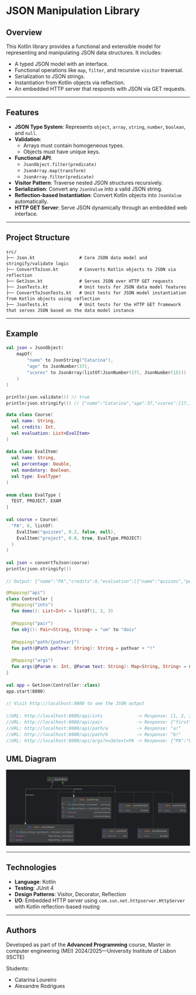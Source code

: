 # JSON Manipulation Library

## Overview

This Kotlin library provides a functional and extensible model for representing and manipulating JSON data structures. It includes:

- A typed JSON model with an interface.
- Functional operations like `map`, `filter`, and recursive `visitor` traversal.
- Serialization to JSON strings.
- Instantiation from Kotlin objects via reflection.
- An embedded HTTP server that responds with JSON via GET requests.

---

## Features

- **JSON Type System**: Represents `object`, `array`, `string`, `number`, `boolean`, and `null`.
- **Validation**:
  - Arrays must contain homogeneous types.
  - Objects must have unique keys.
- **Functional API**:
  - `JsonObject.filter(predicate)`
  - `JsonArray.map(transform)`
  - `JsonArray.filter(predicate)`
- **Visitor Pattern**: Traverse nested JSON structures recursively.
- **Serialization**: Convert any `JsonValue` into a valid JSON string.
- **Reflection-based Instantiation**: Convert Kotlin objects into `JsonValue` automatically.
- **HTTP GET Server**: Serve JSON dynamically through an embedded web interface.

---

## Project Structure

```text
src/
├── Json.kt                 # Core JSON data model and stringify/validate logic
├── ConvertToJson.kt        # Converts Kotlin objects to JSON via reflection
├── GetJson.kt              # Serves JSON over HTTP GET requests
├── JsonTests.kt            # Unit tests for JSON data model features
├── ConvertToJsonTests.kt   # Unit tests for JSON model instantiation from Kotlin objects using reflection
├── JsonTests.kt            # Unit tests for the HTTP GET framework that serves JSON based on the data model instance
```

---

## Example

```kotlin
val json = JsonObject(
    mapOf(
        "name" to JsonString("Catarina"),
        "age" to JsonNumber(37),
        "scores" to JsonArray(listOf(JsonNumber(17), JsonNumber(15)))
    )
)

println(json.validate()) // true
println(json.stringify()) // {"name":"Catarina","age":37,"scores":[17,15]}
```

```kotlin
data class Course(
  val name: String,
  val credits: Int,
  val evaluation: List<EvalItem>
)

data class EvalItem(
  val name: String,
  val percentage: Double,
  val mandatory: Boolean,
  val type: EvalType?
)

enum class EvalType {
  TEST, PROJECT, EXAM
}

val course = Course(
  "PA", 6, listOf(
    EvalItem("quizzes", 0.2, false, null),
    EvalItem("project", 0.8, true, EvalType.PROJECT)
  )
)

val json = convertToJson(course)
println(json.stringify())

// Output: {"name":"PA","credits":6,"evaluation":[{"name":"quizzes","percentage":0.2,"mandatory":false,"type":null},{"name":"project","percentage":0.8,"mandatory":true,"type":"PROJECT"}]}
```

```kotlin
@Mapping("api")
class Controller {
  @Mapping("ints")
  fun demo(): List<Int> = listOf(1, 2, 3)

  @Mapping("pair")
  fun obj(): Pair<String, String> = "um" to "dois"
  
  @Mapping("path/{pathvar}")
  fun path(@Path pathvar: String): String = pathvar + "!"
  
  @Mapping("args")
  fun args(@Param n: Int, @Param text: String): Map<String, String> = mapOf(text to text.repeat(n))
}

val app = GetJson(Controller::class)
app.start(8080)

// Visit http://localhost:8080 to see the JSON output

//URL: http://localhost:8080/api/ints             -> Response: [1, 2, 3]
//URL: http://localhost:8080/api/pair             -> Response: {"first":"um","second":"dois"}
//URL: http://localhost:8080/api/path/a           -> Response: "a!"
//URL: http://localhost:8080/api/path/b           -> Response: "b!"
//URL: http://localhost:8080/api/args?n=3&text=PA -> Response: {"PA":"PAPAPA"}
```
## UML Diagram

![UML](uml/Json_UML.png)

---

## Technologies

- **Language**: Kotlin
- **Testing**: JUnit 4
- **Design Patterns**: Visitor, Decorator, Reflection
- **I/O**: Embedded HTTP server using `com.sun.net.httpserver.HttpServer` with Kotlin reflection-based routing

---

## Authors
Developed as part of the **Advanced Programming** course, Master in computer engineering (MEI)
2024/2025—University Institute of Lisbon (ISCTE)

Students:
- Catarina Loureiro
- Alexandre Rodrigues